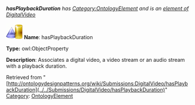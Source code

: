 ___hasPlaybackDuration__ has [Category:OntologyElement](../../Category/OntologyElement "Category:OntologyElement") and is an [element of](../../Property/ElementOf "Property:ElementOf") [DigitalVideo](../../Submissions/DigitalVideo "Submissions:DigitalVideo")_


  




[![ObjectProperty](../../images/thumb/c/c3/ObjectProperty.gif/45px-ObjectProperty.gif)](../../Image/ObjectProperty.gif "ObjectProperty")
__Name__: hasPlaybackDuration 


__Type:__ owl:ObjectProperty 


__Description__: Associates a digital video, a video stream or an audio stream with a playback duration. 





Retrieved from "[http://ontologydesignpatterns.org/wiki/Submissions:DigitalVideo/hasPlaybackDuration](../../Submissions/DigitalVideo/hasPlaybackDuration)"
 [Category](http://ontologydesignpatterns.org/wiki/Special:Categories "Special:Categories"): [OntologyElement](../../Category/OntologyElement "Category:OntologyElement")